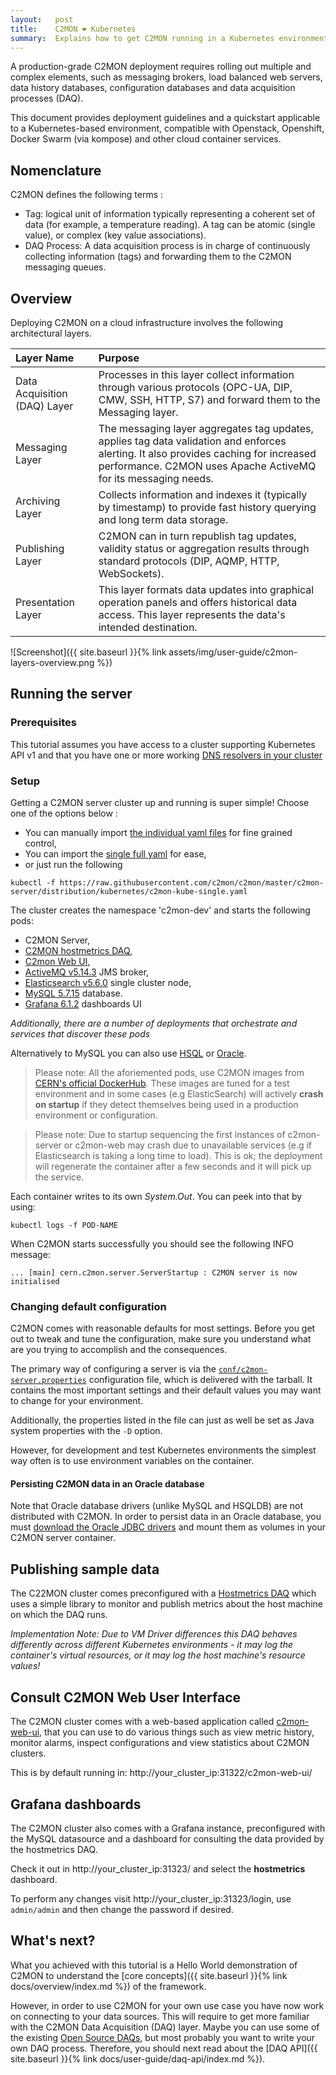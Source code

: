 ```yaml
---
layout:   post
title:    C2MON ❤️ Kubernetes
summary:  Explains how to get C2MON running in a Kubernetes environment 
---
```


A production-grade C2MON deployment requires rolling out multiple and complex elements, such as messaging brokers, load balanced web servers, data history databases, configuration databases and data acquisition processes (DAQ).

This document provides deployment guidelines and a quickstart applicable to a Kubernetes-based environment, compatible with Openstack, Openshift, Docker Swarm (via kompose) and other cloud container services.

## Nomenclature

C2MON defines the following terms :
- Tag: logical unit of information typically representing a coherent set of data (for example, a temperature reading). A tag can be atomic (single value), or complex (key value associations).
- DAQ Process: A data acquisition process is in charge of continuously collecting information (tags) and forwarding them to the C2MON messaging queues.

## Overview

Deploying C2MON on a cloud infrastructure involves the following architectural layers.

|Layer Name|Purpose  |
|:---|:---|
|Data Acquisition (DAQ) Layer|Processes in this layer collect information through various protocols (OPC-UA, DIP, CMW, SSH, HTTP, S7) and forward them to the Messaging layer.
|Messaging Layer|The messaging layer aggregates tag updates, applies tag data validation and enforces alerting. It also provides caching for increased performance. C2MON uses Apache ActiveMQ for its messaging needs.
|Archiving Layer|Collects information and indexes it (typically by timestamp) to provide fast history querying and long term data storage.|
|Publishing Layer|C2MON can in turn republish tag updates, validity status or aggregation results through standard protocols (DIP, AQMP, HTTP, WebSockets).|
|Presentation Layer|This layer formats data updates into graphical operation panels and offers historical data access. This layer represents the data's intended destination.|
 
![Screenshot]({{ site.baseurl }}{% link assets/img/user-guide/c2mon-layers-overview.png %})

## Running the server

### Prerequisites
This tutorial assumes you have access to a cluster supporting Kubernetes API v1 and that you have one or more working [DNS resolvers in your cluster](https://kubernetes.io/docs/concepts/services-networking/dns-pod-service/)


### Setup
Getting a  C2MON server cluster up and running is super simple! Choose one of the options below :
- You can manually import [the individual yaml files](https://github.com/c2mon/c2mon/tree/master/c2mon-server/distribution/kubernetes) for fine grained control, 
- You can import the [single full yaml](https://raw.githubusercontent.com/c2mon/c2mon/master/c2mon-server/distribution/kubernetes/c2mon-kube-single.yaml) for ease, 
- or just run the following  
```shell
kubectl -f https://raw.githubusercontent.com/c2mon/c2mon/master/c2mon-server/distribution/kubernetes/c2mon-kube-single.yaml
```
 
The cluster creates the namespace 'c2mon-dev' and starts the following pods:

- C2MON Server,
- [C2MON hostmetrics DAQ](https://github.com/c2mon/c2mon-daq-hostmetrics),
- [C2mon Web UI](http://github.com/c2mon/c2mon-web-ui),
- [ActiveMQ v5.14.3](http://activemq.apache.org/) JMS broker,
- [Elasticsearch v5.6.0](https://www.elastic.co/products/elasticsearch) single cluster node,
- [MySQL 5.7.15](https://www.mysql.com/) database.
- [Grafana 6.1.2](https://grafana.com/) dashboards UI

_Additionally, there are a number of deployments that orchestrate and services that discover these pods_  

Alternatively to MySQL you can also use [HSQL](http://hsqldb.org/) or [Oracle](http://www.oracle.com/technetwork/database/database-technologies/express-edition/downloads/index.html).

> Please note:
All the aforiemented pods, use C2MON images from [CERN's official DockerHub](https://hub.docker.com/u/cern). These images are tuned for a test environment and in some cases (e.g ElasticSearch) will actively __crash on startup__ if they detect themselves being used in a production environment or configuration.

> Please note:
Due to startup sequencing the first instances of c2mon-server or c2mon-web may crash due to unavailable services (e.g if Elasticsearch is taking a long time to load). This is ok; the deployment will regenerate the container after a few seconds and it will pick up the service.

Each container writes to its own _System.Out_. You can peek into that by using:
```shell
kubectl logs -f POD-NAME
```

When C2MON starts successfully you should see the following INFO message:

```
... [main] cern.c2mon.server.ServerStartup : C2MON server is now initialised
```

### Changing default configuration
C2MON comes with reasonable defaults for most settings.
Before you get out to tweak and tune the configuration, make sure you understand what are you trying to accomplish and the consequences.

The primary way of configuring a server is via the [`conf/c2mon-server.properties`](https://github.com/c2mon/c2mon/blob/master/c2mon-server/distribution/tar/conf/c2mon-server.properties) configuration file, which is delivered with the tarball.
It contains the most important settings and their default values you may want to change for your environment.

Additionally, the properties listed in the file can just as well be set as Java system properties with the `-D` option.

However, for development and test Kubernetes environments the simplest way often is to use environment variables on the container.

#### Persisting C2MON data in an Oracle database

Note that Oracle database drivers (unlike MySQL and HSQLDB) are not distributed with C2MON. In order to persist data in an Oracle database, you must [download the Oracle JDBC drivers](http://www.oracle.com/technetwork/database/features/jdbc/index.html) and mount them as volumes in your C2MON server container.


## Publishing sample data

The C22MON cluster comes preconfigured with a [Hostmetrics DAQ](https://github.com/c2mon/c2mon-daq-hostmetrics) which uses a simple library to monitor and publish metrics about the host machine on which the DAQ runs. 

_Implementation Note: Due to VM Driver differences this DAQ behaves differently across different Kubernetes environments - it may log the container's virtual resources, or it may log the host machine's resource values!_


## Consult C2MON Web User Interface

The C2MON cluster comes with a web-based application called [c2mon-web-ui](http://github.com/c2mon/c2mon-web-ui), that you can use to do various things such as view metric history, monitor alarms, inspect configurations and view statistics about C2MON clusters.

This is by default running in: http://your_cluster_ip:31322/c2mon-web-ui/

## Grafana dashboards

The C2MON cluster also comes with a Grafana instance, preconfigured with the MySQL datasource and a dashboard for consulting the data provided by the hostmetrics DAQ.

Check it out in http://your_cluster_ip:31323/ and select the **hostmetrics** dashboard.

To perform any changes visit http://your_cluster_ip:31323/login, use `admin/admin` and then change the password if desired.

<!-- ### Inspecting the data

**TODO**: write a brief section on how to find and interpret metrics using the web interface
 -->


## What's next?
What you achieved with this tutorial is a Hello World demonstration of C2MON to understand the [core concepts]({{ site.baseurl }}{% link docs/overview/index.md %}) of the framework.

However, in order to use C2MON for your own use case you have now work on connecting to your data sources. This will require to get more familiar with the C2MON Data Acquisition (DAQ) layer.
Maybe you can use some of the existing [Open Source DAQs](https://github.com/c2mon?utf8=%E2%9C%93&q=c2mon-daq), but most probably you want to write your own DAQ process.
Therefore, you should next read about the [DAQ API]({{ site.baseurl }}{% link docs/user-guide/daq-api/index.md %}).